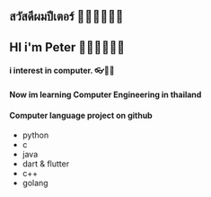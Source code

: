 ## สวัสดีผมปีเตอร์ 👩🏿‍💻👩🏿‍💻
## HI i'm Peter 👩🏿‍💻👩🏿‍💻
#### i interest in computer. 👓🧜‍♂️
#### Now im learning Computer Engineering in thailand
#### Computer language project on github 
- python
- c
- java
- dart & flutter
- c++
- golang

